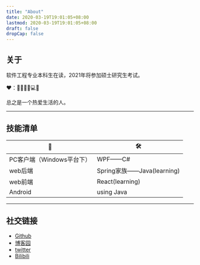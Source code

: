 ```yaml
---
title: "About"
date: 2020-03-19T19:01:05+08:00
lastmod: 2020-03-19T19:01:05+08:00
draft: false
dropCap: false
---
```

## 关于

软件工程专业本科生在读，2021年将参加硕士研究生考试。

❤：🚴‍♂️🏀🏓💻📕

总之是一个热爱生活的人。

---



## 技能清单

| 🧲                         | 🛠                          |
| ------------------------- | -------------------------- |
| PC客户端（Windows平台下） | WPF——C#                    |
| web后端                   | Spring家族——Java(learning) |
| web前端                   | React(learning)            |
| Android                   | using Java                 |




---



## 社交链接

- [Github](https://github.com/jaywhen)
- [博客园](https://www.cnblogs.com/Jaywhen-xiang/)
- [twitter](https://twitter.com/jaywhen6)
- [Bilibili](https://space.bilibili.com/129382476)
